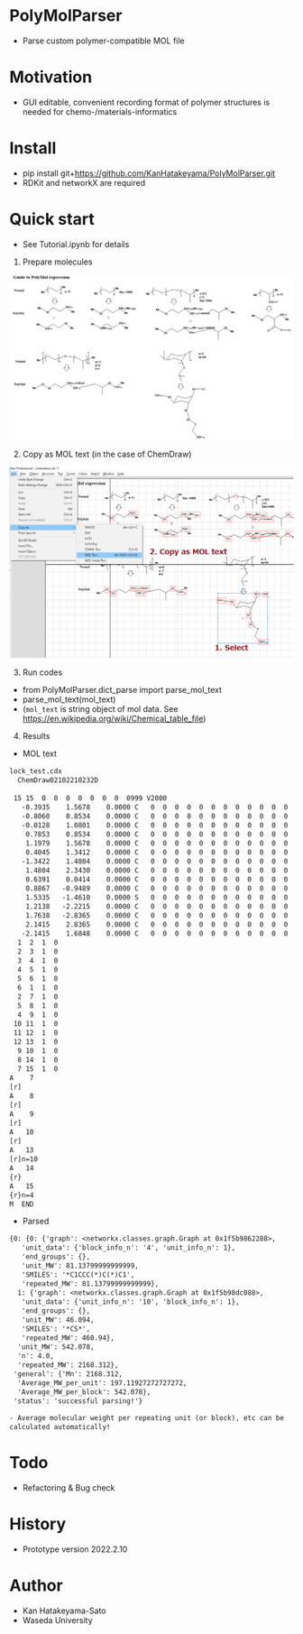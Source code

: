 # PolyMolParser
- Parse custom polymer-compatible MOL file

# Motivation
- GUI editable, convenient recording format of polymer structures is needed for chemo-/materials-informatics

# Install
- pip install git+https://github.com/KanHatakeyama/PolyMolParser.git
- RDKit and networkX are required

# Quick start 
- See Tutorial.ipynb for details

1. Prepare molecules
<img src="pics/1.png">

2. Copy as MOL text (in the case of ChemDraw)
<img src="pics/2.png">

3. Run codes
- from PolyMolParser.dict_parse import parse_mol_text
- parse_mol_text(mol_text)
- (`mol_text` is string object of mol data. See https://en.wikipedia.org/wiki/Chemical_table_file)

4. Results
- MOL text
```
lock_test.cdx
  ChemDraw02102210232D

 15 15  0  0  0  0  0  0  0  0999 V2000
   -0.3935    1.5678    0.0000 C   0  0  0  0  0  0  0  0  0  0  0  0
   -0.8060    0.8534    0.0000 C   0  0  0  0  0  0  0  0  0  0  0  0
   -0.0128    1.0801    0.0000 C   0  0  0  0  0  0  0  0  0  0  0  0
    0.7853    0.8534    0.0000 C   0  0  0  0  0  0  0  0  0  0  0  0
    1.1979    1.5678    0.0000 C   0  0  0  0  0  0  0  0  0  0  0  0
    0.4045    1.3412    0.0000 C   0  0  0  0  0  0  0  0  0  0  0  0
   -1.3422    1.4804    0.0000 C   0  0  0  0  0  0  0  0  0  0  0  0
    1.4804    2.3430    0.0000 C   0  0  0  0  0  0  0  0  0  0  0  0
    0.6391    0.0414    0.0000 C   0  0  0  0  0  0  0  0  0  0  0  0
    0.8867   -0.9489    0.0000 C   0  0  0  0  0  0  0  0  0  0  0  0
    1.5335   -1.4610    0.0000 S   0  0  0  0  0  0  0  0  0  0  0  0
    1.2138   -2.2215    0.0000 C   0  0  0  0  0  0  0  0  0  0  0  0
    1.7638   -2.8365    0.0000 C   0  0  0  0  0  0  0  0  0  0  0  0
    2.1415    2.8365    0.0000 C   0  0  0  0  0  0  0  0  0  0  0  0
   -2.1415    1.6848    0.0000 C   0  0  0  0  0  0  0  0  0  0  0  0
  1  2  1  0      
  2  3  1  0      
  3  4  1  0      
  4  5  1  0      
  5  6  1  0      
  6  1  1  0      
  2  7  1  0      
  5  8  1  0      
  4  9  1  0      
 10 11  1  0      
 11 12  1  0      
 12 13  1  0      
  9 10  1  0      
  8 14  1  0      
  7 15  1  0      
A    7
[r]
A    8
[r]
A    9
[r]
A   10
[r]
A   13
[r]n=10
A   14
{r}
A   15
{r}n=4
M  END
```

- Parsed
```
{0: {0: {'graph': <networkx.classes.graph.Graph at 0x1f5b9862288>,
   'unit_data': {'block_info_n': '4', 'unit_info_n': 1},
   'end_groups': {},
   'unit_MW': 81.13799999999999,
   'SMILES': '*C1CCC(*)C(*)C1',
   'repeated_MW': 81.13799999999999},
  1: {'graph': <networkx.classes.graph.Graph at 0x1f5b98dc088>,
   'unit_data': {'unit_info_n': '10', 'block_info_n': 1},
   'end_groups': {},
   'unit_MW': 46.094,
   'SMILES': '*CS*',
   'repeated_MW': 460.94},
  'unit_MW': 542.078,
  'n': 4.0,
  'repeated_MW': 2168.312},
 'general': {'Mn': 2168.312,
  'Average_MW_per_unit': 197.11927272727272,
  'Average_MW_per_block': 542.078},
 'status': 'successful parsing!'}
```

    - Average molecular weight per repeating unit (or block), etc can be calculated automatically!

# Todo
- Refactoring & Bug check

# History
- Prototype version 2022.2.10

# Author
- Kan Hatakeyama-Sato
- Waseda University


